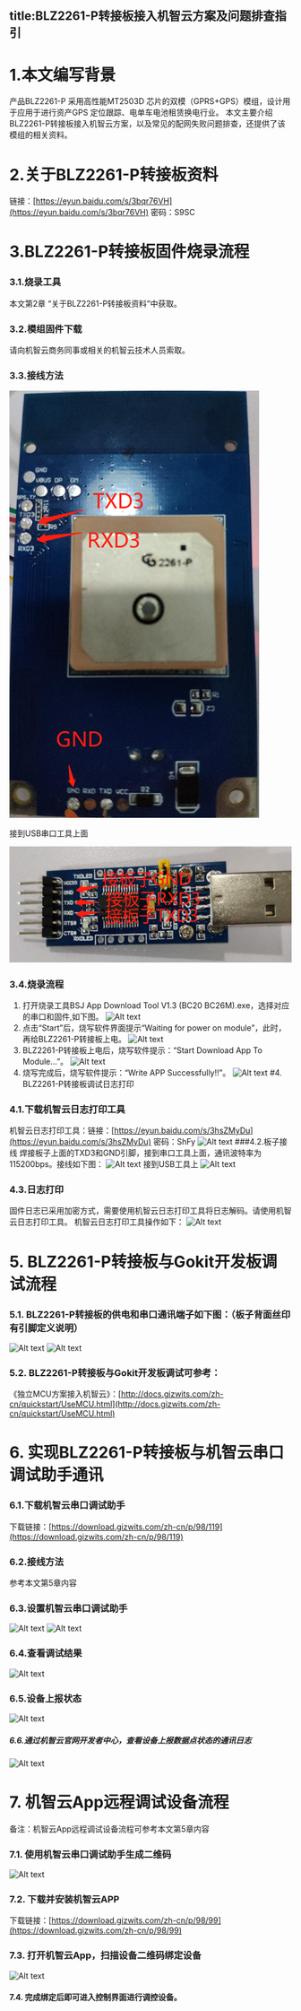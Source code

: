 
title:BLZ2261-P转接板接入机智云方案及问题排查指引
---
# 1.本文编写背景
产品BLZ2261-P 采用高性能MT2503D 芯片的双模（GPRS+GPS）模组，设计用于应用于进行资产GPS 定位跟踪、电单车电池租赁换电行业。 
本文主要介绍BLZ2261-P转接板接入机智云方案，以及常见的配网失败问题排查，还提供了该模组的相关资料。

# 2.关于BLZ2261-P转接板资料

链接：[https://eyun.baidu.com/s/3bqr76VH](https://eyun.baidu.com/s/3bqr76VH) 密码：S9SC

# 3.BLZ2261-P转接板固件烧录流程

### 3.1.烧录工具

 本文第2章 “关于BLZ2261-P转接板资料”中获取。
 
### 3.2.模组固件下载

请向机智云商务同事或相关的机智云技术人员索取。

### 3.3.接线方法

![Alt text](/assets/zh-cn/deviceDev/BLZ2261-P_png/1.png)


接到USB串口工具上面


![Alt text](/assets/zh-cn/deviceDev/BLZ2261-P_png/2.png)


### 3.4.烧录流程
1.	打开烧录工具BSJ App Download Tool V1.3 (BC20 BC26M).exe，选择对应的串口和固件,如下图。
![Alt text](./3.png)
2.	点击“Start”后，烧写软件界面提示“Waiting for power on module”，此时，再给BLZ2261-P转接板上电。
![Alt text](./4.png)
3.	BLZ2261-P转接板上电后，烧写软件提示：“Start Download App To Module…”。
![Alt text](./5.png)
4.	烧写完成后，烧写软件提示：“Write APP Successfully!!”。
![Alt text](./6.png)
#4. BLZ2261-P转接板调试日志打印
### 4.1.下载机智云日志打印工具
机智云日志打印工具：链接：[https://eyun.baidu.com/s/3hsZMyDu](https://eyun.baidu.com/s/3hsZMyDu) 密码：ShFy
![Alt text](./7.png)
###4.2.板子接线
焊接板子上面的TXD3和GND引脚，接到串口工具上面，通讯波特率为115200bps。接线如下图：
![Alt text](./7.png)
接到USB工具上
![Alt text](./8.png)
### 4.3.日志打印
固件日志已采用加密方式，需要使用机智云日志打印工具将日志解码。请使用机智云日志打印工具。
机智云日志打印工具操作如下：
![Alt text](./9.png)
# 5. BLZ2261-P转接板与Gokit开发板调试流程
### 5.1. BLZ2261-P转接板的供电和串口通讯端子如下图：（板子背面丝印有引脚定义说明）
![Alt text](./10.png)
![Alt text](./11.png)
### 5.2. BLZ2261-P转接板与Gokit开发板调试可参考：
《独立MCU方案接入机智云》：[http://docs.gizwits.com/zh-cn/quickstart/UseMCU.html](http://docs.gizwits.com/zh-cn/quickstart/UseMCU.html)
# 6. 实现BLZ2261-P转接板与机智云串口调试助手通讯
### 6.1.下载机智云串口调试助手
下载链接：[https://download.gizwits.com/zh-cn/p/98/119](https://download.gizwits.com/zh-cn/p/98/119)
### 6.2.接线方法
参考本文第5章内容
### 6.3.设置机智云串口调试助手
![Alt text](./12.png)
![Alt text](./13.png)
### 6.4.查看调试结果
![Alt text](./14.png)
### 6.5.设备上报状态
![Alt text](./15.png)
##### 6.6.通过机智云官网开发者中心，查看设备上报数据点状态的通讯日志
![Alt text](./16.png)
# 7. 机智云App远程调试设备流程
备注：机智云App远程调试设备流程可参考本文第5章内容
### 7.1. 使用机智云串口调试助手生成二维码
![Alt text](./17.png)
### 7.2. 下载并安装机智云APP
下载链接：[https://download.gizwits.com/zh-cn/p/98/99](https://download.gizwits.com/zh-cn/p/98/99)
### 7.3. 打开机智云App，扫描设备二维码绑定设备
![Alt text](./18.png)
#### 7.4. 完成绑定后即可进入控制界面进行调控设备。
